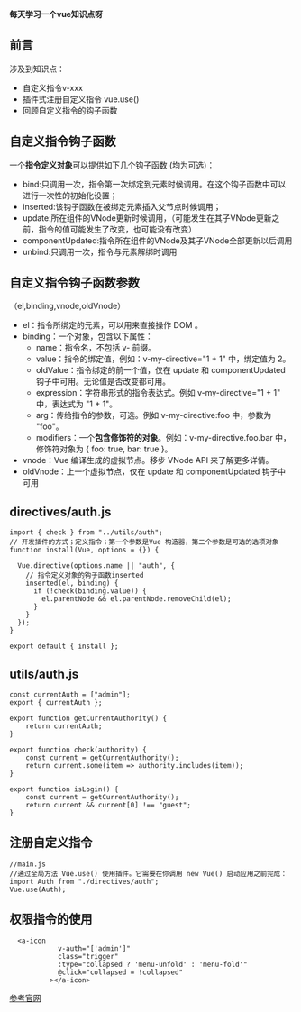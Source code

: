 **每天学习一个vue知识点呀**
## 前言

涉及到知识点：
  - 自定义指令v-xxx
  - 插件式注册自定义指令 vue.use()
  - 回顾自定义指令的钩子函数

## 自定义指令钩子函数
一个**指令定义对象**可以提供如下几个钩子函数 (均为可选)：

- bind:只调用一次，指令第一次绑定到元素时候调用。在这个钩子函数中可以进行一次性的初始化设置；
- inserted:该钩子函数在被绑定元素插入父节点时候调用；
- update:所在组件的VNode更新时候调用，（可能发生在其子VNode更新之前，指令的值可能发生了改变，也可能没有改变）
- componentUpdated:指令所在组件的VNode及其子VNode全部更新以后调用
- unbind:只调用一次，指令与元素解绑时调用

## 自定义指令钩子函数参数

  （el,binding,vnode,oldVnode）

- el：指令所绑定的元素，可以用来直接操作 DOM 。
- binding：一个对象，包含以下属性：
    - name：指令名，不包括 v- 前缀。
    - value：指令的绑定值，例如：v-my-directive="1 + 1" 中，绑定值为 2。
   -  oldValue：指令绑定的前一个值，仅在 update 和 componentUpdated 钩子中可用。无论值是否改变都可用。
    - expression：字符串形式的指令表达式。例如 v-my-directive="1 + 1" 中，表达式为 "1 + 1"。
    - arg：传给指令的参数，可选。例如 v-my-directive:foo 中，参数为 "foo"。
    - modifiers：一个**包含修饰符的对象**。例如：v-my-directive.foo.bar 中，修饰符对象为 { foo: true, bar: true }。
- vnode：Vue 编译生成的虚拟节点。移步 VNode API 来了解更多详情。
- oldVnode：上一个虚拟节点，仅在 update 和 componentUpdated 钩子中可用



## directives/auth.js
    import { check } from "../utils/auth";
    // 开发插件的方式；定义指令；第一个参数是Vue 构造器，第二个参数是可选的选项对象
    function install(Vue, options = {}) {
    
      Vue.directive(options.name || "auth", {
        // 指令定义对象的钩子函数inserted
        inserted(el, binding) {
          if (!check(binding.value)) {
            el.parentNode && el.parentNode.removeChild(el);
          }
        }
      });
    }
    
    export default { install };
    
## utils/auth.js

    const currentAuth = ["admin"];
    export { currentAuth };
    
    export function getCurrentAuthority() {
        return currentAuth;
    }
    
    export function check(authority) {
        const current = getCurrentAuthority();
        return current.some(item => authority.includes(item));
    }
    
    export function isLogin() {
        const current = getCurrentAuthority();
        return current && current[0] !== "guest";
    }

## 注册自定义指令
    //main.js
    //通过全局方法 Vue.use() 使用插件。它需要在你调用 new Vue() 启动应用之前完成：
    import Auth from "./directives/auth";
    Vue.use(Auth);

## 权限指令的使用

      <a-icon
                v-auth="['admin']"
                class="trigger"
                :type="collapsed ? 'menu-unfold' : 'menu-fold'"
                @click="collapsed = !collapsed"
              ></a-icon>

[参考官网](https://cn.vuejs.org/v2/guide/custom-directive.html)